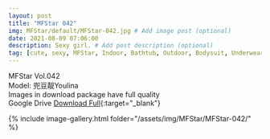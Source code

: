 ```yaml
---
layout: post
title: "MFStar 042"
img: MFStar/default/MFStar-042.jpg # Add image post (optional)
date: 2021-08-09 07:06:00
description: Sexy girl. # Add post description (optional)
tag: [cute, sexy, MFStar, Indoor, Bathtub, Outdoor, Bodysuit, Underwear, Cosplay, Big Tits, Tattoo, CHINAGIRLS]
---
```

MFStar Vol.042  
Model: 兜豆靓Youlina   
Images in download package have full quality                    
Google Drive [Download Full](http://gestyy.com/eoLfON){:target="_blank"}

{% include image-gallery.html folder="/assets/img/MFStar/MFStar-042/" %}

